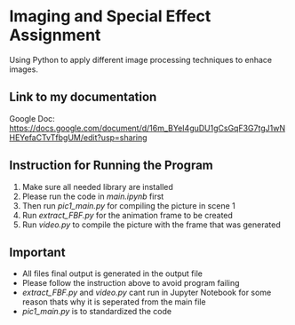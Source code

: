 # Imaging and Special Effect Assignment
Using Python to apply different image processing techniques to enhace images.

## Link to my documentation
Google Doc: https://docs.google.com/document/d/16m_BYeI4guDU1gCsGqF3G7tgJ1wNHEYefaCTvTfbgUM/edit?usp=sharing

## Instruction for Running the Program
1. Make sure all needed library are installed
2. Please run the code in *main.ipynb* first
3. Then run *pic1_main.py* for compiling the picture in scene 1
4. Run *extract_FBF.py* for the animation frame to be created
5. Run *video.py* to compile the picture with the frame that was generated

## Important
- All files final output is generated in the output file
- Please follow the instruction above to avoid program failing
- *extract_FBF.py* and *video.py* cant run in Jupyter Notebook for some reason thats why it is seperated from the main file
- *pic1_main.py* is to standardized the code
